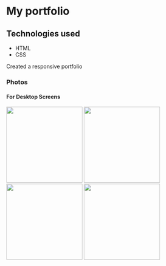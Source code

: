 <html>
<h1>My portfolio</h1>
<h2>Technologies used</h2>
<ul>
<li>HTML</li>
<li>CSS</li>
</ul>
  <p>Created a responsive portfolio</p>
  <h3>Photos</h3>
  <h4>For Desktop Screens</h4>
  <img src="https://github.com/MonikaGade/My-Portfolio/assets/144129444/f871ea49-a176-420f-ab12-cd168ae76374" width="200">
  <img src="https://github.com/MonikaGade/My-Portfolio/assets/144129444/a2ce6e6a-5620-4db1-8640-b2fbd06cae13" width="200">
<img src="https://github.com/MonikaGade/My-Portfolio/assets/144129444/8a0ace87-3a7d-4081-a828-b46214236426" width="200">
<img src="https://github.com/MonikaGade/My-Portfolio/assets/144129444/2a2a54ba-83a2-486a-a9f7-db4f4c5a9cf0" width="200>
<h4>For Mobile Screens </h4>
<img src="https://github.com/MonikaGade/My-Portfolio/assets/144129444/3417f199-438d-4880-a723-d0cbf626a986" width="200">

</html>
